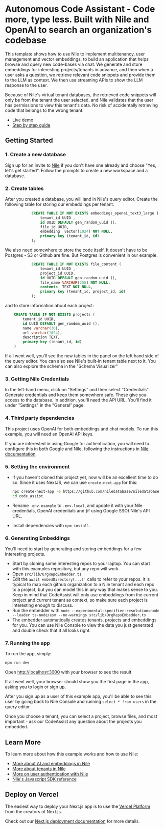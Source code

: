 # Autonomous Code Assistant - Code more, type less. Built with Nile and OpenAI to search an organization's codebase

This template shows how to use Nile to implement multitenancy, user management and vector embeddings, to build an application that helps browse and query new code-bases via chat. We generate and store embeddings for interesting projects/tenants in advance, and then when a user asks a question, we retrieve relevant code snippets and provide them to the LLM as context.
We then use streaming APIs to show the LLM response to the user.

Because of Nile's virtual tenant databases, the retrieved code snippets will only be from the tenant the user selected,
and Nile validates that the user has permissions to view this tenant's data. No risk of accidentally retrieving code that belongs to the wrong tenant.

- [Live demo](https://code-assist-nile.vercel.app/)
- [Step by step guide](https://www.thenile.dev/docs/getting-started/examples/code_assistant)

## Getting Started

### 1. Create a new database

Sign up for an invite to [Nile](https://thenile.dev) if you don't have one already and choose "Yes, let's get started". Follow the prompts to create a new workspace and a database.

### 2. Create tables

After you created a database, you will land in Nile's query editor. Create the following table for storing our embeddings per tenant:

```sql
            CREATE TABLE IF NOT EXISTS embeddings_openai_text3_large (
                tenant_id UUID ,
                id UUID DEFAULT gen_random_uuid (),
                file_id UUID,
                embedding  vector(1024) NOT NULL,
                primary key (tenant_id, id)
            );
```

We also need somewhere to store the code itself. It doesn't have to be Postgres - S3 or Github are fine. But Postgres is convenient in our example.

```sql
            CREATE TABLE IF NOT EXISTS file_content (
                tenant_id UUID ,
                project_id UUID,
                id UUID DEFAULT gen_random_uuid (),
                file_name VARCHAR(255) NOT NULL,
                contents  TEXT NOT NULL,
                primary key (tenant_id, project_id, id)
            );
```

and to store information about each project:

```sql
    CREATE TABLE IF NOT EXISTS projects (
        tenant_id UUID,
        id UUID DEFAULT gen_random_uuid (),
        name varchar(30),
        url varchar(1024),
        description TEXT,
        primary key (tenant_id, id)
    )
```

If all went well, you'll see the new tables in the panel on the left hand side of the query editor. You can also see Nile's built-in tenant table next to it.
You can also explore the schema in the "Schema Visualizer"

### 3. Getting Nile Credentials

In the left-hand menu, click on "Settings" and then select "Credentials". Generate credentials and keep them somewhere safe. These give you access to the database.
In addition, you'll need the API URL. You'll find it under "Settings" in the "General" page.

### 4. Third party dependencies

This project uses OpenAI for both embeddings and chat models. To run this example, you will need an OpenAI API keys.

If you are interested in using Google for authentication, you will need to configure this in both Google and Nile, following the instructions in [Nile documentation](https://www.thenile.dev/docs/user-authentication/social-login/google).

### 5. Setting the environment

- If you haven't cloned this project yet, now will be an excellent time to do so. Since it uses NextJS, we can use `create-next-app` for this:

  ```bash
  npx create-next-app -e https://github.com/niledatabase/niledatabase/tree/main/examples/ai/code_assist code_assist
  cd code_assist
  ```

- Rename `.env.example` to `.env.local`, and update it with your Nile credentials, OpenAI credentials and (if using Google SSO) Nile's API URL.

- Install dependencies with `npm install`.

### 6. Generating Embeddings

You'll need to start by generating and storing embeddings for a few interesting projects.

- Start by cloning some interesting repos to your laptop. You can start with this examples repository, but any repo will work.
- Open `src/lib/OrgRepoEmbedder.ts`
- Edit the `await embedDirectory(...)'` calls to refer to your repos. It is typical to map each github organization to a Nile tenant and each repo to a project, but you can model this in any way that makes sense to you. Keep in mind that CodeAssist will only use embeddings from the current project and current tenant as context, so make sure each project is interesting enough to discuss.
- Run the embedder with `node --experimental-specifier-resolution=node --loader ts-node/esm --no-warnings src/lib/OrgRepoEmbedder.ts`
- The embedder automatically creates tenants, projects and embeddings for you. You can use Nile Console to view the data you just generated and double check that it all looks right.

### 7. Running the app

To run the app, simply:

```bash
npm run dev
```

Open [http://localhost:3000](http://localhost:3000) with your browser to see the result.

If all went well, your browser should show you the first page in the app, asking you to login or sign up.

After you sign up as a user of this example app, you'll be able to see this user by going back to Nile Console and running `select * from users` in the query editor.

Once you choose a tenant, you can select a project, browse files, and most important - ask our CodeAssist any question about the projects you embedded.

## Learn More

To learn more about how this example works and how to use Nile:

- [More about AI and embeddings in Nile](https://www.thenile.dev/docs/ai-embeddings)
- [More about tenants in Nile](https://www.thenile.dev//docs/tenant-management)
- [More on user authentication with Nile](https://www.thenile.dev/docs/user-authentication)
- [Nile's Javascript SDK reference](https://www.thenile.dev/docs/reference/sdk-reference)

## Deploy on Vercel

The easiest way to deploy your Next.js app is to use the [Vercel Platform](https://vercel.com/new?utm_medium=default-template&filter=next.js&utm_source=create-next-app&utm_campaign=create-next-app-readme) from the creators of Next.js.

Check out our [Next.js deployment documentation](https://nextjs.org/docs/deployment) for more details.
